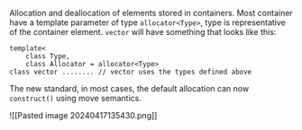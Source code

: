 Allocation and deallocation of elements stored in containers. 
Most container have a template parameter of type `allocator<Type>`, type is representative of the container element. 
`vector` will have something that looks like this: 
```
template< 
	class Type, 
	class Allocator = allocator<Type>
class vector ........ // vector uses the types defined above
```
The new standard, in most cases, the default allocation can now `construct()` using move semantics. 

![[Pasted image 20240417135430.png]]
